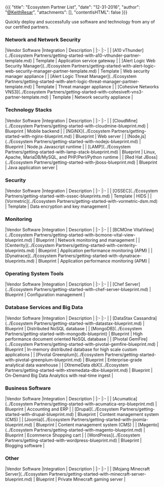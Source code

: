 {{{
  "title": "Ecosystem Partner List",
  "date": "12-31-2016",
  "author": "<a href='https://twitter.com/KeithResar'>@KeithResar</a>",
  "attachments": [],
  "contentIsHTML": false
}}}



Quickly deploy and successfully use software and technology from any of our certified partners.

### Network and Network Security

|Vendor Software  	|Integration    | Description   	|
|:-	|:-	|
| [A10 vThunder](../Ecosystem Partners/getting-started-with-a10-vthunder-partner-template.md)   	| Template    | Application service gateway    |
| [Alert Logic Web Security Manager](../Ecosystem Partners/getting-started-with-alert-logic-web-security-manager-partner-template.md)   	| Template    | Web security manager appliance    |
| [Alert Logic Threat Manager](../Ecosystem Partners/getting-started-with-alert-logic-threat-manager-partner-template.md)   	| Template    | Threat manager appliance    |
| [Cohesive Networks VNS3](../Ecosystem Partners/getting-started-with-cohesiveft-vns3-partner-template.md)   	| Template    | Network security appliance    |


### Technology Stacks

|Vendor Software  	|Integration    | Description   	|
|:-	|:-	|
| [CloudMine](../Ecosystem Partners/getting-started-with-cloudmine-blueprint.md)   	| Blueprint    | Mobile backend    |
| [NGiNX](../Ecosystem Partners/getting-started-with-nginx-blueprint.md)   	| Blueprint    | Web server    |
| [Node.js](../Ecosystem Partners/getting-started-with-nodejs-blueprint.md)   	| Blueprint    | Node.js Javascript runtime    |
| [LAMP](../Ecosystem Partners/getting-started-with-lamp-stack-blueprint.md)   	| Blueprint    | Linux, Apache, MariaDB/MySQL, and PHP/Perl/Python runtime    |
| [Red Hat JBoss](../Ecosystem Partners/getting-started-with-jboss-blueprint.md)   	| Blueprint    | Java application server    |


### Security

|Vendor Software  	|Integration    | Description   	|
|:-	|:-	|
| [OSSEC](../Ecosystem Partners/getting-started-with-ossec-blueprints.md)   	| Template    | HIDS    |
| [Vormetric](../Ecosystem Partners/getting-started-with-vormetric-dsm.md)   	| Template    | Data encryption and key management    |


### Monitoring

|Vendor Software  	|Integration    | Description   	|
|:-	|:-	|
| [BCMOne VitalView](../Ecosystem Partners/getting-started-with-bcmone-vital-view-blueprint.md)   	| Blueprint    | Network monitoring and management    |
| [Centerity](../Ecosystem Partners/getting-started-with-centerity-blueprints.md)   	| Blueprint    | Application performance monitoring (APM)    |
| [Dynatrace](../Ecosystem Partners/getting-started-with-dynatrace-blueprints.md)   	| Blueprint    | Application performance monitoring (APM)    |


### Operating System Tools

|Vendor Software  	|Integration    | Description   	|
|:-	|:-	|
| [Chef Server](../Ecosystem Partners/getting-started-with-chef-server-blueprint.md)   	| Blueprint    | Configuration management    |


### Database Services and Big Data

|Vendor Software  	|Integration    | Description   	|
|:-	|:-	|
| [DataStax Cassandra](../Ecosystem Partners/getting-started-with-datastax-blueprint.md)   	| Blueprint    | Distributed NoSQL database    |
| [MongoDB](../Ecosystem Partners/getting-started-with-mongodb-blueprint)   	| Blueprint    | High performance document oriented NoSQL database    |
| [Pivotal GemFire](../Ecosystem Partners/getting-started-with-pivotal-gemfire-blueprint.md)   	| Blueprint    | In-memory distributed database for high scale custom applications    |
| [Pivotal Greenplum](../Ecosystem Partners/getting-started-with-pivotal-greenplum-blueprint.md)   	| Blueprint    | Enterprise-grade analytical data warehouse    |
| [XtremeData dbX](../Ecosystem Partners/getting-started-with-xtremedata-dbx-blueprint.md)   	| Blueprint    | On-Demand Big Data Analytics with real-time ingest    |


### Business Software

|Vendor Software  	|Integration    | Description   	|
|:-	|:-	|
| [Acumatica](../Ecosystem Partners/getting-started-with-acumatica-erp-blueprint.md)   	| Blueprint    | Accounting and ERP    |
| [Drupal](../Ecosystem Partners/getting-started-with-drupal-blueprint.md)   	| Blueprint    | Content management system (CMS)    |
| [Joomla](../Ecosystem Partners/getting-started-with-joomla-blueprint.md)   	| Blueprint    | Content management system (CMS)    |
| [Magento](../Ecosystem Partners/getting-started-with-magento-blueprint.md)   	| Blueprint    | Ecommerce Shopping cart    |
| [WordPress](../Ecosystem Partners/getting-started-with-wordpress-blueprint.md)   	| Blueprint    | Blogging software    |


### Other

|Vendor Software  	|Integration    | Description   	|
|:-	|:-	|
| [Mojang Minecraft Server](../Ecosystem Partners/getting-started-with-minecraft-server-blueprint.md)   	| Blueprint    | Private Minecraft gaming server    |



